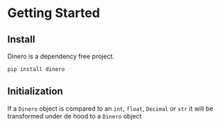 # Getting Started

## Install

Dinero is a dependency free project.

```bash
pip install dinero
```

## Initialization

If a `Dinero` object is compared to an `int`, `float`, `Decimal` or `str` it will be transformed under de hood to a `Dinero` object